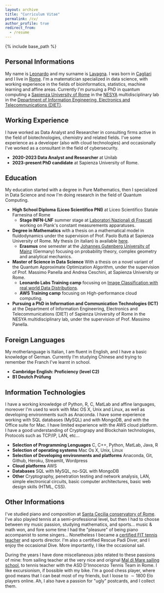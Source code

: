 ```yaml
---
layout: archive
title: "Curriculum Vitae"
permalink: /cv/
author_profile: true
redirect_from:
  - /resume
---
```


{% include base_path %}

## Personal Informations
My name is [Leonardo](https://pronouncenames.com/search?name=leonardo) and my surname is [Lavagna](https://pronouncenames.com/pronounce/lavagna). I was born in [Cagliari](https://en.wikipedia.org/wiki/Cagliari) and I live in [Rome](https://en.wikipedia.org/wiki/Rome). I'm a matematician specialized in data science, with working experience in the fields of bioinformatics, statistics, machine learning and affine areas. Currently I'm pursuing a PhD in quantum computing a [Sapienza University of Rome](https://www.uniroma1.it/en/pagina-strutturale/home) in the [NESYA](https://sites.google.com/view/nesya?authuser=0) multidisciplinary lab in the [Department of Information Engineering, Electronics and Telecommunications (DIET)](https://web.uniroma1.it/dip_diet/en).

## Working Experience
I have worked as Data Analyst and Researcher in consulting firms active in the field of biotechnologies, chemistry and related fields. I've some experience as a developer (also with cloud technologies) and occasionally I've worked as a consultant in the field of cybersecurity. 
  * **2020-2023 Data Analyst and Researcher** at Unilab
  * **2023-present PhD candidate** at Sapienza University of Rome.

## Education
My education started with a degree in Pure Mathematics, then I specialized in Data Science and now I'm doing research in the field of Quantum Computing.
  * **High School Diploma (Liceo Scientifico PNI)** at Liceo Scientifico Statale Farnesina of Rome
    - **Stage INFN-LNF** summer stage at [Laboratori Nazionali di Frascati](https://w3.lnf.infn.it/?lang=en) working on Plank's constant measurements apparatuses.
  * **Degree in Mathematics** with a thesis on a mathematical model in fluidodynamics under the supervision of Prof. Paolo Buttà at Sapienza University of Rome. My thesis (in italian) is available [here](https://geometrino.files.wordpress.com/2022/03/modello_onde.pdf).
      - **Erasmus** one semester at the [Johannes Gutenberg University of Mainz](https://homepage.uni-mainz.de/) (Germany) focusing on probability theory, complex geometry and analytical mechanics.
  * **Master of Science in Data Science** With a thesis on a novel variant of the Quantum Approximate Optimization Algorithm, under the supervision of Prof. Massimo Panella and Andrea Ceschini, at Sapienza University or Rome.
      - **Leonardo Labs Training camp** focusing on [Image Classification with real world Data Distributions](https://github.com/leonardoLavagna/Leonardo-Labs-Competition).
      - **AWS Training camp** focusing on High-performance cloud computing.
   * **Pursuing a PhD in Information and Communication Technologies (ICT)** at the Department of Information Engineering, Electronics and Telecommunications (DIET) of Sapienza University of Rome in the NESYA multidisciplinary lab, under the supervision of Prof. Massimo Panella.

## Foreign Languages
My motherlanguage is Italian, I am fluent in English, and I have a basic knowledge of German. Currently I'm studying Chinese and trying to remember the Franch I've learnt in school. 
  * **Cambridge English: Proficiency (level C2)**
  * **B1 Deutch Prüfung**

## Information Technologies
I have a working knowledge of Python, R, C, MatLab and affine languages, moreover I'm used to work with Mac OS X, Unix and Linux, as well as developing environments such as Anaconda. I have some experience working with SQL databases (MySQL) and with MongoDB, and with the Office suite for Mac. I have limited experience with the AWS cloud platform. I have a good understanding of Cryptograpy and Blockchain technologies, Protocols such as TCP/IP, LAN, etc...
  * **Selection of Programming Lenguages** C, C++, Python, MatLab, Java, R
  * **Selection of operating systems** Mac Os X, Unix, Linux
  * **Selection of Developing environments and platforms** Anaconda, Git, Github, Heroku, Streamlit, Wordpress
  * **Cloud platforms** AWS
  * **Databases** SQL with MySQL, no-SQL with MongoDB
  * **Other** Cryptography, penetration testing and network analysis, LAN, simple electronical circuits, basic computer architectures, basic web design skills (HTML, CSS).

## Other Informations
I've studied piano and composition at [Santa Cecilia conservatory of Rome](https://conservatoriosantacecilia.it/). I've also playied tennis at a semi-professional level, but then I had to choose between my music passion, studying mathematics, and sports... music & math won, and fore some time I had the "pleasure" of being piano accompanist to some singers... Nonetheless I became a [certified FIT tennis teacher](https://www.fitp.it/Istituto-di-formazione/Insegnanti/I-livelli-di-qualifica) and sports director. I'm also a certified Rescue Padi Diver, and I enjoy the occasional Dive. More importantly, I like the occasional sail. 

During the years I have done miscellaneous jobs related to these passions of mine: from sailing teacher at the very nice and original [Mal di Mare sailing school](https://maldimare.eu/wp/), to tennis teacher with the ASD D'Innocenzo Tennis Team in Rome. I like excursionism, if bossible with my bike. I'm a good chess player, where good means that I can beat most of my friends, but I loose to $\sim 1800$ Elo players online. Ah, I also have a passion for "ugly" postcards, and I collect them.
